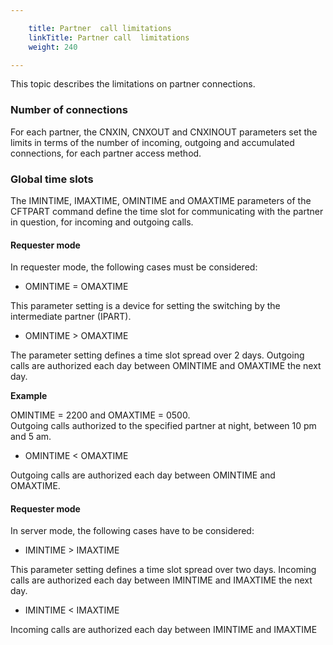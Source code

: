 ```yaml
---

    title: Partner  call limitations
    linkTitle: Partner call  limitations
    weight: 240

---
```

This topic describes the limitations on partner connections.

### Number of connections

For each partner, the CNXIN, CNXOUT and CNXINOUT parameters set the
limits in terms of the number of incoming, outgoing and accumulated connections,
for each partner access method.

### Global time slots

The IMINTIME, IMAXTIME, OMINTIME and OMAXTIME parameters of the CFTPART
command define the time slot for communicating with the partner in question,
for incoming and outgoing calls.

#### Requester mode

In requester mode, the following
cases must be considered:

- OMINTIME = OMAXTIME

This parameter setting is a device for setting the switching by the
intermediate partner (IPART).

- OMINTIME > OMAXTIME

The parameter setting defines a time slot spread over 2 days. Outgoing
calls are authorized each day between OMINTIME and OMAXTIME the next day.

****Example****

OMINTIME = 2200 and OMAXTIME = 0500.  
Outgoing calls authorized to the specified partner at night, between 10
pm and 5 am.

- OMINTIME &lt; OMAXTIME

Outgoing calls are authorized each day between OMINTIME and OMAXTIME.

#### Requester mode

In server mode, the following cases
have to be considered:

- IMINTIME > IMAXTIME

This parameter setting defines a time slot spread over two days. Incoming
calls are authorized each day between IMINTIME and IMAXTIME the next day.

- IMINTIME &lt; IMAXTIME

Incoming calls are authorized each day between IMINTIME and IMAXTIME
